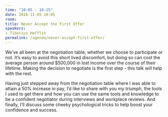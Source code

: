 ```yaml
---
time: "10:05 - 10:25"
date: 2016-11-05 10:05
room:
title: Never Accept the First Offer
speakers:
- Tiberius Hefflin
permalink: /agenda/never-accept-first-offer/
---
```


We’ve all been at the negotiation table, whether we choose to participate or not. It’s easy to avoid this short lived discomfort, but doing so can cost the average person around $500,000 in lost income over the course of their lifetime. Making the decision to negotiate is the first step - this talk will help with the rest.

Having just stepped away from the negotiation table where I was able to attain a 50% increase in pay, I’d like to share with you my triumph, the tools I used to get there and how you can use the same tools and knowledge to be a confident negotiator during interviews and workplace reviews. And finally, I’ll discuss some cheeky psychological tricks to help boost your confidence and success.
